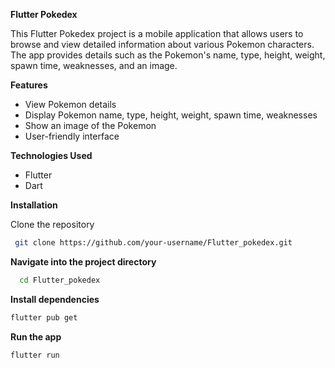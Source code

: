 **Flutter Pokedex**

This Flutter Pokedex project is a mobile application that allows users to browse and view detailed information about various Pokemon characters. The app provides details such as the Pokemon's name, type, height, weight, spawn time, weaknesses, and an image.

**Features**

- View Pokemon details
- Display Pokemon name, type, height, weight, spawn time, weaknesses
- Show an image of the Pokemon
- User-friendly interface

**Technologies Used**
  
- Flutter
- Dart

**Installation**

Clone the repository
 ```bash
  git clone https://github.com/your-username/Flutter_pokedex.git
```

**Navigate into the project directory**
``` bash
  cd Flutter_pokedex
```

**Install dependencies**
``` bash
flutter pub get
```
**Run the app**
``` bash
flutter run
```
